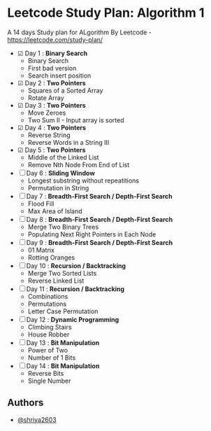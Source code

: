 # Leetcode Study Plan: Algorithm 1

A 14 days Study plan for ALgorithm By Leetcode - https://leetcode.com/study-plan/

- &#9745; Day 1 : **Binary Search**
  - Binary Search
  - First bad version
  - Search insert position
- &#9745; Day 2 : **Two Pointers**
  - Squares of a Sorted Array
  - Rotate Array
- &#9745; Day 3 : **Two Pointers**
  - Move Zeroes
  - Two Sum II - Input array is sorted
- &#9745; Day 4 : **Two Pointers**
  - Reverse String
  - Reverse Words in a String III
- &#9745; Day 5 : **Two Pointers**
  - Middle of the Linked List
  - Remove Nth Node From End of List
- &#9744; Day 6 : **Sliding Window**
  - Longest substring without repeatitions
  - Permutation in String
- &#9744; Day 7 : **Breadth-First Search / Depth-First Search**
  - Flood Fill
  - Max Area of Island
- &#9744; Day 8 : **Breadth-First Search / Depth-First Search**
  - Merge Two Binary Trees
  - Populating Next Right Pointers in Each Node
- &#9744; Day 9 : **Breadth-First Search / Depth-First Search**
  - 01 Matrix
  - Rotting Oranges
- &#9744; Day 10 : **Recursion / Backtracking**
  - Merge Two Sorted Lists
  - Reverse Linked List
- &#9744; Day 11 : **Recursion / Backtracking**
  - Combinations
  - Permutations
  - Letter Case Permutation
- &#9744; Day 12 : **Dynamic Programming**
  - Climbing Stairs
  - House Robber
- &#9744; Day 13 : **Bit Manipulation**
  - Power of Two
  - Number of 1 Bits
- &#9744; Day 14 : **Bit Manipulation**
  - Reverse Bits
  - Single Number

## Authors

- [@shriya2603](https://www.github.com/shriya2603)
